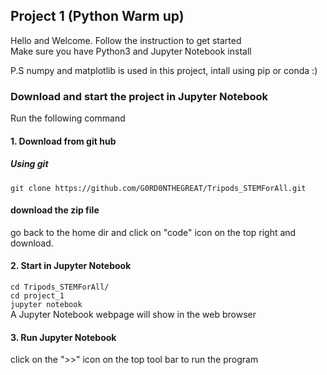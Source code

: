 ## Project 1 (Python Warm up)

Hello and Welcome. Follow the instruction to get started  
Make sure you have Python3 and Jupyter Notebook install  

P.S numpy and matplotlib is used in this project, intall using pip or conda :)  

### Download and start the project in Jupyter Notebook
Run the following command

#### 1. Download from git hub
##### Using git  
`git clone https://github.com/G0RD0NTHEGREAT/Tripods_STEMForAll.git`
#### download the zip file
go back to the home dir and click on "code" icon on the top right and download.

#### 2. Start in Jupyter Notebook
`cd Tripods_STEMForAll/`  
`cd project_1`  
`jupyter notebook`  
A Jupyter Notebook webpage will show in the web browser

#### 3. Run Jupyter Notebook
click on the ">>" icon on the top tool bar to run the program
